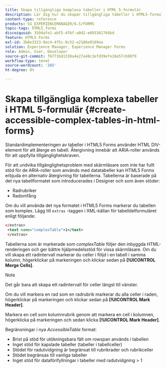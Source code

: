 ```yaml
---
title: Skapa tillgängliga komplexa tabeller i HTML 5-formulär
description: Lär dig hur du skapar tillgängliga tabeller i HTML5-formulär.
content-type: reference
products: SG_EXPERIENCEMANAGER/6.5/FORMS
topic-tags: hTML5_forms
discoiquuid: 3504afe1-abf5-4fbf-a0d2-e093361764bd
feature: HTML5 Forms
exl-id: 3b8e3323-9ac4-4f5c-8c52-e2186e9169ea
solution: Experience Manager, Experience Manager Forms
role: Admin, User, Developer
source-git-commit: f6771bd1338a4e27a48c3efd39efe18e57cb98f9
workflow-type: tm+mt
source-wordcount: '265'
ht-degree: 0%

---
```


# Skapa tillgängliga komplexa tabeller i HTML 5-formulär {#create-accessible-complex-tables-in-html-forms}

Standardimplementeringen av tabeller i HTML5 Forms använder HTML DIV-element för att återge en tabell. Återgivning innebär att ARIA-roller används för att uppfylla tillgänglighetskraven.

För att undvika tillgänglighetsproblem med skärmläsare som inte har fullt stöd för de ARIA-roller som används med datatabeller kan HTML5 Forms erbjuda en alternativ återgivning för tabellerna. Tabellerna är baserade på det nya tabellformatet som introducerades i Designer och som även stöder:

* Radrubriker
* Radomfång

Om du vill använda det nya formatet i HTML5 Forms markerar du tabellen som komplex. Lägg till `extras` -taggen i XML-källan för tabelldelformuläret enligt följande:

```xml
</extras>
 <text name="complexTable">1</text>
 </extras>
```

Tabellerna som är markerade som *complexTable* följer den inbyggda HTML-renderingen och ger bättre hjälpmedelsstöd för vissa skärmläsare.  Om du vill skapa ett radintervall markerar du celler i följd i en tabell i samma kolumn, högerklickar på markeringen och klickar sedan på **[!UICONTROL Merge Cells]**.

>[!NOTE]
>
>Det går bara att skapa ett radintervall för celler längst till vänster.

Om du vill markera en rad som en radrubrik markerar du alla celler i raden, högerklickar på markeringen och klickar sedan på **[!UICONTROL Mark Header]**.

Markera en cell som kolumnrubrik genom att markera en cell i kolumnen, högerklicka på markeringen och sedan klicka **[!UICONTROL Mark Header]**.

Begränsningar i nya *AccessibleTable* format:

* Brist på stöd för utökningsbara fält om rowspan används i tabellen
* Inget stöd för kapslade tabeller (tabeller i tabellceller)
* Stödet för radutvidgning är begränsat till rubrikrader och rubrikceller
* Stödet begränsas till vanliga tabeller
* Inget stöd för dataförifyllningar i tabeller med radutvidgning > 1
